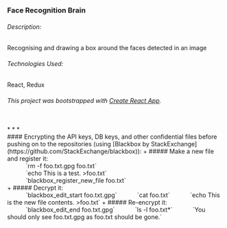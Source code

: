 ### Face Recognition Brain
###### Description:
Recognising and drawing a box around the faces detected in an image
###### Technologies Used: 
React, Redux

###### This project was bootstrapped with [Create React App](https://github.com/facebookincubator/create-react-app).
<br>
* * *
<br>
#### Encrypting the API keys, DB keys, and other confidential files before pushing on to the repositories (using [Blackbox by StackExchange](https://github.com/StackExchange/blackbox)):
+ ##### Make a new file and register it: <br>
&nbsp;&nbsp;&nbsp;&nbsp;&nbsp;&nbsp;&nbsp;&nbsp;&nbsp;&nbsp; `rm -f foo.txt.gpg foo.txt` <br>
&nbsp;&nbsp;&nbsp;&nbsp;&nbsp;&nbsp;&nbsp;&nbsp;&nbsp;&nbsp; `echo This is a test. >foo.txt` <br>
&nbsp;&nbsp;&nbsp;&nbsp;&nbsp;&nbsp;&nbsp;&nbsp;&nbsp;&nbsp; `blackbox_register_new_file foo.txt` <br>
+ ##### Decrypt it: <br>
&nbsp;&nbsp;&nbsp;&nbsp;&nbsp;&nbsp;&nbsp;&nbsp;&nbsp;&nbsp; `blackbox_edit_start foo.txt.gpg`
&nbsp;&nbsp;&nbsp;&nbsp;&nbsp;&nbsp;&nbsp;&nbsp;&nbsp;&nbsp; `cat foo.txt`
&nbsp;&nbsp;&nbsp;&nbsp;&nbsp;&nbsp;&nbsp;&nbsp;&nbsp;&nbsp; `echo This is the new file contents. >foo.txt`
+ ##### Re-encrypt it: <br>
&nbsp;&nbsp;&nbsp;&nbsp;&nbsp;&nbsp;&nbsp;&nbsp;&nbsp;&nbsp; `blackbox_edit_end foo.txt.gpg`
&nbsp;&nbsp;&nbsp;&nbsp;&nbsp;&nbsp;&nbsp;&nbsp;&nbsp;&nbsp; `ls -l foo.txt*`
&nbsp;&nbsp;&nbsp;&nbsp;&nbsp;&nbsp;&nbsp;&nbsp;&nbsp;&nbsp; `You should only see foo.txt.gpg as foo.txt should be gone.`
